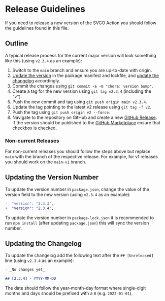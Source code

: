 # Release Guidelines

If you need to release a new version of the SVGO Action you should follow the
guidelines found in this file.

## Outline

A typical release process for the current major version will look something like
this (using `v2.3.4` as an example):

1. Switch to the `main` branch and ensure you are up-to-date with origin.
2. [Update the version] in the package manifest and lockfile, and [update the
  changelog] accordingly.
3. Commit the changes using `git commit -a -m "chore: version bump"`.
4. Create a tag for the new version using `git tag v2.3.4` (including the "v").
5. Push the new commit and tag using `git push origin main v2.3.4`.
6. Update the tag pointing to the latest v2 release using `git tag -f v2`.
7. Push the tag using `git push origin v2 --force`.
8. Navigate to the repository on GitHub and create a new [GitHub Release]. If
  the version should be published to the [GitHub Marketplace] ensure that
  checkbox is checked.

### Non-current Releases

For non-current releases you should follow the steps above but replace `main`
with the branch of the respective release. For example, for v1 releases you
should work on the `main-v1` branch.

## Updating the Version Number

To update the version number in `package.json`, change the value of the version
field to the new version (using `v2.3.4` as an example):

```diff
-  "version": "2.3.3",
+  "version": "2.3.4",
```

To update the version number in `package-lock.json` it is recommended to run
`npm install` (after updating `package.json`) this will sync the version number.

## Updating the Changelog

To update the changelog add the following text after the `## [Unreleased]` line
(using `v2.3.4` as an example):

```md
- _No changes yet_

## [2.3.4] - YYYY-MM-DD
```

The date should follow the year-month-day format where single-digit months and
days should be prefixed with a `0` (e.g. `2022-01-01`).

[github marketplace]: https://github.com/marketplace
[github release]: https://github.com/ericcornelissen/svgo-action/releases
[update the changelog]: #updating-the-changelog
[update the version]: #updating-the-version-number
